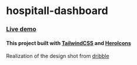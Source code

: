 # hospitall-dashboard
### [Live demo](https://mfarukkoc.github.io/hospitall-dashboard/)
#### This project built with [TailwindCSS](https://tailwindcss.com/) and [HeroIcons](https://heroicons.dev/)
Realization of the design shot from [dribble](https://dribbble.com/shots/14211417-Hospitall-Patient-Dashboard)


